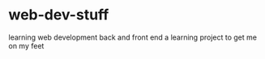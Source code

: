 # web-dev-stuff
learning web development back and front end 
a learning project to get me on my feet 
